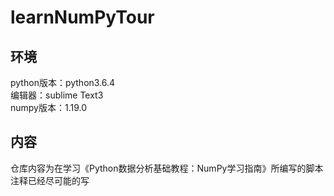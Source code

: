 # learnNumPyTour
## 环境 ##
python版本：python3.6.4<br>
编辑器：sublime Text3<br>
numpy版本：1.19.0<br>
## 内容 ##
仓库内容为在学习《Python数据分析基础教程：NumPy学习指南》所编写的脚本<br>
注释已经尽可能的写<br>
